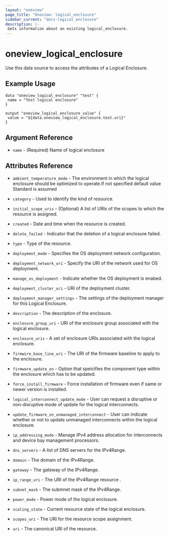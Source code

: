 ```yaml
---
layout: "oneview"
page_title: "Oneview: logical_enclosure"
sidebar_current: "docs-logical_enclosure"
description: |-
 Gets information about an existing logical_enclosure.
---
```


# oneview\_logical_enclosure

Use this data source to access the attributes of a Logical Enclosure.

## Example Usage

```hcl
data "oneview_logical_enclosure" "test" {
 name = "Test logical enclosure"
}

output "oneview_logical_enclosure_value" {
 value = "${data.oneview_logical_enclosure.test.uri}"
}
```

## Argument Reference

* `name` - (Required) Name of logical enclosure

## Attributes Reference

* `ambient_temperature_mode` - The environment in which the logical enclosure should be optimized to operate.If not specified default value Standard is assumed

* `category` - Used to identify the kind of resource.

* `initial_scope_uris` - (Optional) A list of URIs of the scopes to which the resource is assigned.

* `created` - Date and time when the resource is created.

* `delete_failed` - Indicator that the deletion of a logical enclosure failed.

* `type` - Type of the resource.

* `deployment_mode` - Specifies the OS deployment network configuration.

* `deployment_network_uri` - Specify the URI of the network used for OS deployment.

* `manage_os_deployment` - Indicate whether the OS deployment is enabed.

* `deployment_cluster_uri` - URI of the deployment cluster.

* `deployment_manager_settings` - The settings of the deployment manager for this Logical Enclosure.

* `description` - The description of the enclosure.

* `enclosure_group_uri` - URI of the enclosure group associated with the logical enclosure.

* `enclosure_uris` - A set of enclosure URIs associated with the logical enclosure.

* `firmwire_base_line_uri` - The URI of the firmware baseline to apply to the enclosure.

* `firmware_update_on` - Option that speicifies the component type within the enclosure which has to be updated.

* `force_install_firmware` - Force installation of firmware even if same or newer version is installed.

* `logical_interconnect_update_mode` - User can request a disruptive or non-disruptive mode of update for the logical interconnects.

* `update_firmware_on_unmanaged_interconnect` - User can indicate whether or not to update unmanaged interconnects within the logical enclosure.

* `ip_addressing_mode` - Manage IPv4 address allocation for interconnects and  device bay management processors.

* `dns_servers` - A list of DNS servers for the IPv4Range.

* `domain` - The domain of the IPv4Range.

* `gateway` - The gateway of the IPv4Range.

* `ip_range_uri` - The URI of the IPv4Range resource .

* `subnet_mask` - The submnet mask of the IPv4Range.

* `power_mode` - Power mode of the logical enclosure.

* `scaling_state` - Current resource state of the logical enclosure.

* `scopes_uri` - The URI for the resource scope assignment.

* `uri` - The canonical URI of the resource.


